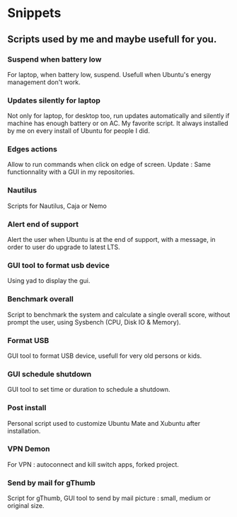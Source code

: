 # Snippets
## Scripts used by me and maybe usefull for you.

### Suspend when battery low
For laptop, when battery low, suspend. Usefull when Ubuntu's energy management don't work.

### Updates silently for laptop
Not only for laptop, for desktop too, run updates automatically and silently if machine has enough battery or on AC. My favorite script. It always installed by me on every install of Ubuntu for people I did.

### Edges actions
Allow to run commands when click on edge of screen. Update : Same functionnality with a GUI in my repositories.

### Nautilus
Scripts for Nautilus, Caja or Nemo

### Alert end of support
Alert the user when Ubuntu is at the end of support, with a message, in order to user do upgrade to latest LTS.

### GUI tool to format usb device
Using yad to display the gui.

### Benchmark overall
Script to benchmark the system and calculate a single overall score, without prompt the user, using Sysbench (CPU, Disk IO & Memory).

### Format USB
GUI tool to format USB device, usefull for very old persons or kids.

### GUI schedule shutdown
GUI tool to set time or duration to schedule a shutdown.

### Post install
Personal script used to customize Ubuntu Mate and Xubuntu after installation.

### VPN Demon
For VPN : autoconnect and kill switch apps, forked project.

### Send by mail for gThumb
Script for gThumb, GUI tool to send by mail picture : small, medium or original size.
